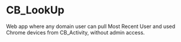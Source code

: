 # CB_LookUp
Web app where any domain user can pull Most Recent User and used Chrome devices from CB_Activity, without admin access.

